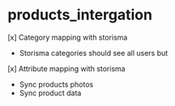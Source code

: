 # products_intergation

[x] Category mapping with storisma
- Storisma categories should see all users but

[x] Attribute mapping with storisma
- Sync products photos
- Sync product data